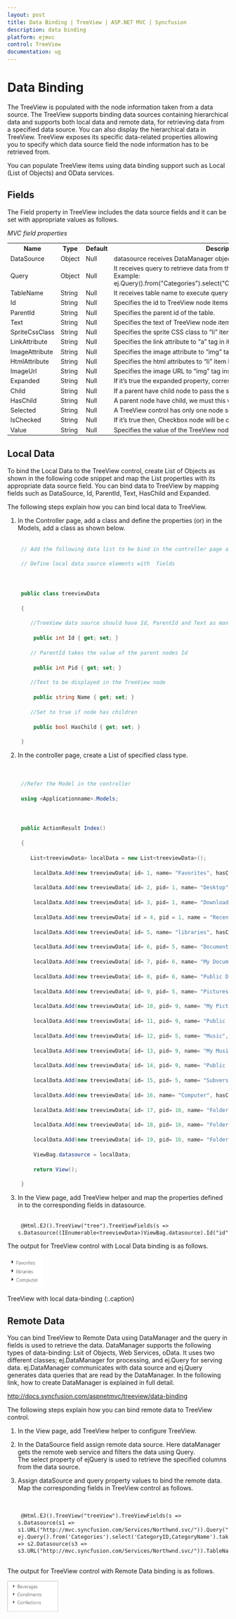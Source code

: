```yaml
---
layout: post
title: Data Binding | TreeView | ASP.NET MVC | Syncfusion
description: data binding 
platform: ejmvc
control: TreeView
documentation: ug
---
```


# Data Binding 

The TreeView is populated with the node information taken from a data source. The TreeView supports binding data sources containing hierarchical data and supports both local data and remote data, for retrieving data from a specified data source. You can also display the hierarchical data in TreeView. TreeView exposes its specific data-related properties allowing you to specify which data source field the node information has to be retrieved from.

You can populate TreeView items using data binding support such as Local (List of Objects) and OData services. 

## Fields

The Field property in TreeView includes the data source fields and it can be set with appropriate values as follows.



_MVC field properties_

<table>
<tr>
<th>
Name</th><th>
Type</th><th>
Default</th><th>
Description</th></tr>
<tr>
<td>
DataSource</td><td>
Object</td><td>
Null</td><td>
datasource receives  DataManager object and List of Objects as its value</td></tr>
<tr>
<td>
Query</td><td>
Object</td><td>
Null</td><td>
It receives query to retrieve data from the table (query is same as SQL). Example:  ej.Query().from("Categories").select("CategoryID,CategoryName").take(3);</td></tr>
<tr>
<td>
TableName</td><td>
String</td><td>
Null</td><td>
It receives table name to execute query on the corresponding table.</td></tr>
<tr>
<td>
Id</td><td>
String</td><td>
Null</td><td>
Specifies the id to TreeView node items list.</td></tr>
<tr>
<td>
ParentId</td><td>
String</td><td>
Null</td><td>
Specifies the parent id of the table.</td></tr>
<tr>
<td>
Text</td><td>
String</td><td>
Null</td><td>
Specifies the text of TreeView node items list.</td></tr>
<tr>
<td>
SpriteCssClass</td><td>
String</td><td>
Null</td><td>
Specifies the sprite CSS class to “li” item list.</td></tr>
<tr>
<td>
LinkAttribute</td><td>
String</td><td>
Null</td><td>
Specifies the link attribute to “a” tag in item list.</td></tr>
<tr>
<td>
ImageAttribute</td><td>
String</td><td>
Null</td><td>
Specifies the image attribute to “img” tag inside items list.</td></tr>
<tr>
<td>
HtmlAttribute</td><td>
String</td><td>
Null</td><td>
Specifies the html attributes to “li” item list.</td></tr>
<tr>
<td>
ImageUrl</td><td>
String</td><td>
Null</td><td>
Specifies the image URL to “img” tag inside item list. </td></tr>
<tr>
<td>
Expanded</td><td>
String</td><td>
Null</td><td>
If it’s true the expanded property, corresponding node will expand.</td></tr>
<tr>
<td>
Child</td><td>
String</td><td>
Null</td><td>
If a parent have child node to pass the same mapper for child.</td></tr>
<tr>
<td>
HasChild</td><td>
String</td><td>
Null</td><td>
A parent node have child, we must this value as true.</td></tr>
<tr>
<td>
Selected</td><td>
String</td><td>
Null</td><td>
A TreeView control has only one node selected at time.</td></tr>
<tr>
<td>
IsChecked</td><td>
String</td><td>
Null</td><td>
If it’s true then, Checkbox node will be checked.</td></tr>
<tr>
<td>
Value</td><td>
String</td><td>
Null</td><td>
Specifies the value of the TreeView node items.</td></tr>
</table>


## Local Data

To bind the Local Data to the TreeView control, create List of Objects as shown in the following code snippet and map the List properties with its appropriate data source field. You can bind data to TreeView by mapping fields such as DataSource, Id, ParentId, Text, HasChild and Expanded. 

The following steps explain how you can bind local data to TreeView.

1. In the Controller page, add a class and define the properties (or) in the Models, add a class as shown below.
   
   ~~~ csharp

	// Add the following data list to be bind in the controller page and define the corresponding data.

	// Define local data source elements with  fields            



	public class treeviewData

	{

	   //TreeView data source should have Id, ParentId and Text as mandatory

		public int Id { get; set; }

	   // ParentId takes the value of the parent nodes Id

		public int Pid { get; set; }

	   //Text to be displayed in the TreeView node

		public string Name { get; set; }

	   //Set to true if node has children

		public bool HasChild { get; set; }      

	}


   ~~~
   


2. In the controller page, create a List of specified class type.

   ~~~ csharp  


	//Refer the Model in the controller

	using <Applicationname>.Models;



	public ActionResult Index()

	{

	   List<treeviewData> localData = new List<treeviewData>();

		localData.Add(new treeviewData{ id= 1, name= "Favorites", hasChild= true });

		localData.Add(new treeviewData{ id= 2, pid= 1, name= "Desktop" });

		localData.Add(new treeviewData{ id= 3, pid= 1, name= "Downloads" });

		localData.Add(new treeviewData{ id = 4, pid = 1, name = "Recent places" });

		localData.Add(new treeviewData{ id= 5, name= "libraries", hasChild= true });

		localData.Add(new treeviewData{ id= 6, pid= 5, name= "Documents", hasChild= true });

		localData.Add(new treeviewData{ id= 7, pid= 6, name= "My Documents" });

		localData.Add(new treeviewData{ id= 8, pid= 6, name= "Public Documents" });

		localData.Add(new treeviewData{ id= 9, pid= 5, name= "Pictures", hasChild= true });

		localData.Add(new treeviewData{ id= 10, pid= 9, name= "My Pictures" });

		localData.Add(new treeviewData{ id= 11, pid= 9, name= "Public Pictures" });

		localData.Add(new treeviewData{ id= 12, pid= 5, name= "Music", hasChild= true });

		localData.Add(new treeviewData{ id= 13, pid= 9, name= "My Music" });

		localData.Add(new treeviewData{ id= 14, pid= 9, name= "Public Music" });

		localData.Add(new treeviewData{ id= 15, pid= 5, name= "Subversion" });

		localData.Add(new treeviewData{ id= 16, name= "Computer", hasChild= true });

		localData.Add(new treeviewData{ id= 17, pid= 16, name= "Folder(C)" });

		localData.Add(new treeviewData{ id= 18, pid= 16, name= "Folder(D)" });

		localData.Add(new treeviewData{ id= 19, pid= 16, name= "Folder(F)" });

		ViewBag.datasource = localData;

		return View();

	}

   ~~~
   



3. In the View page, add TreeView helper and map the properties defined in <list> to the corresponding fields in datasource.

   ~~~ cshtml

	@Html.EJ().TreeView("tree").TreeViewFields(s => s.Datasource((IEnumerable<treeviewData>)ViewBag.datasource).Id("id").ParentId("pid").Text("name").HasChild("hasChild"))

   ~~~
   



The output for TreeView control with Local Data binding is as follows.



![](Data-Binding_images/Data-Binding_img1.png)

TreeView with local data-binding
{:.caption}

## Remote Data

You can bind TreeView to Remote Data using DataManager and the query in fields is used to retrieve the data. DataManager supports the following types of data-binding: Lsit of Objects, Web Services, oData. It uses two different classes; ej.DataManager for processing, and ej.Query for serving data. ej.DataManager communicates with data source and ej.Query generates data queries that are read by the DataManager. In the following link, how to create DataManager is explained in full detail.

<http://docs.syncfusion.com/aspnetmvc/treeview/data-binding>

The following steps explain how you can bind remote data to TreeView control.

1. In the View page, add TreeView helper to configure TreeView.





2. In the DataSource field assign remote data source. Here dataManager gets the remote web service and filters the data using Query. The select property of ejQuery is used to retrieve the specified columns from the data source.





3. Assign dataSource and query property values to bind the remote data. Map the corresponding fields in TreeView control as follows.

   ~~~ cshtml


	@Html.EJ().TreeView("treeView").TreeViewFields(s => s.Datasource(s1 => s1.URL("http://mvc.syncfusion.com/Services/Northwnd.svc/")).Query(" ej.Query().from('Categories').select('CategoryID,CategoryName').take(3)").Id("CategoryID").Text("CategoryName").Child(s2 => s2.Datasource(s3 => s3.URL("http://mvc.syncfusion.com/Services/Northwnd.svc/")).TableName("Products").Id("ProductID").ParentId("CategoryID").Text("ProductName"))) 


   ~~~
   




The output for TreeView control with Remote Data binding is as follows.


![](Data-Binding_images/Data-Binding_img2.png)

